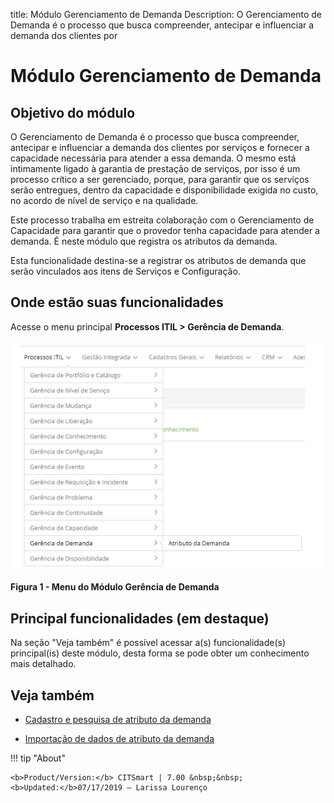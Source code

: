 title: Módulo Gerenciamento de Demanda
Description: O Gerenciamento de Demanda é o processo que busca compreender, antecipar e influenciar a demanda dos clientes por 
# Módulo Gerenciamento de Demanda

Objetivo do módulo
--------------------

O Gerenciamento de Demanda é o processo que busca compreender, antecipar e influenciar a demanda dos clientes por serviços e
fornecer a capacidade necessária para atender a essa demanda. O mesmo está intimamente ligado à garantia de prestação de serviços,
por isso é um processo crítico a ser gerenciado, porque, para garantir que os serviços serão entregues, dentro da capacidade e 
disponibilidade exigida no custo, no acordo de nível de serviço e na qualidade.

Este processo trabalha em estreita colaboração com o Gerenciamento de Capacidade para garantir que o provedor tenha capacidade 
para atender a demanda. É neste módulo que registra os atributos da demanda.

Esta funcionalidade destina-se a registrar os atributos de demanda que serão vinculados aos itens de Serviços e Configuração.

Onde estão suas funcionalidades
---------------------------------

Acesse o menu principal **Processos ITIL > Gerência de Demanda**.

![Menu](images/visao.img1.png)

**Figura 1 - Menu do Módulo Gerência de Demanda**

Principal funcionalidades (em destaque)
-----------------------------------------

Na seção "Veja também" é possível acessar a(s) funcionalidade(s) principal(is) deste módulo, desta forma se pode obter um 
conhecimento mais detalhado.

Veja também
-------------

- [Cadastro e pesquisa de atributo da demanda](/pt-br/citsmart-platform-7/processes/demand/demand-attribute.html)

- [Importação de dados de atributo da demanda](/pt-br/citsmart-platform-7/processes/demand/demand-import.html)

!!! tip "About"

    <b>Product/Version:</b> CITSmart | 7.00 &nbsp;&nbsp;
    <b>Updated:</b>07/17/2019 – Larissa Lourenço

